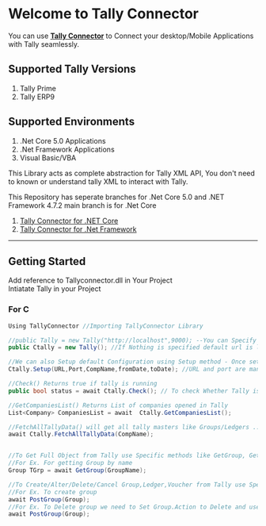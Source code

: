 # Welcome to Tally Connector

You can use **[Tally Connector](https://github.com/saivineeth100/TallyConnector/)** to Connect your desktop/Mobile Applications with Tally seamlessly.

## Supported Tally Versions

1. Tally Prime
2. Tally ERP9

## Supported Environments

1. .Net Core 5.0 Applications
2. .Net Framework Applications
3. Visual Basic/VBA

This Library acts as complete abstraction for Tally XML API,
You don't need to known or understand tally XML to interact with Tally.

This Repository has seperate branches for .Net Core 5.0 and .NET Framework 4.7.2 main branch is for .Net Core

1. [Tally Connector for .NET Core](https://github.com/saivineeth100/TallyConnector/tree/master)
2. [Tally Connector for .Net Framework](https://github.com/saivineeth100/TallyConnector/tree/NET-Framework)

___

## Getting Started

Add reference to Tallyconnector.dll in Your Project  
Intiatate Tally in your Project

### For C #

```C#
Using TallyConnector //Importing TallyConnector Library

//public Tally = new Tally("http://localhost",9000); --You can Specify url and port on which tally is running
public Ctally = new Tally(); //If Nothing is specified default url is localhost running on port 9000

//We can also Setup default Configuration using Setup method - Once setup you no need to explicitly send these through each methods
Ctally.Setup(URL,Port,CompName,fromDate,toDate); //URL and port are mandatory Fields 

//Check() Returns true if tally is running
public bool status = await Ctally.Check(); // To check Whether Tally is running on Given url and port. 

//GetCompaniesList() Returns List of companies opened in Tally
List<Company> CompaniesList = await  Ctally.GetCompaniesList();

//FetchAllTallyData() will get all tally masters like Groups/Ledgers ...etc., in Tally.Groups,Tally.Ledgers lists
await Ctally.FetchAllTallyData(CompName);


//To Get Full Object from Tally use Specific methods like GetGroup, GetLedger, GetCostCategory,GetCostCenter ..etc.,
//For Ex. For getting Group by name
Group TGrp = await GetGroup(GroupName);

//To Create/Alter/Delete/Cancel Group,Ledger,Voucher from Tally use Specific methods like PostGroup, PostLedger, PostCostCategory,PostCostCenter ..etc.,
//For Ex. To create group
await PostGroup(Group);
//For Ex. To Delete group we need to Set Group.Action to Delete and use the same method
await PostGroup(Group); 
```
